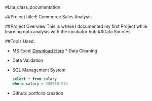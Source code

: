 #Lita_class_documentation

##Project title:E Commerce Sales Analysis 

##Project Overview 
This is where I documented my first Project while learning data analysis with the incubator hub 
##Data Sources

##Tools Used:
- MS Excel [Download Here](https://Microsoft.com)  * Data Cleaning
* Data Validation 
- SQL Management System
  ```sql
  select * from salary
  where salary = 200560.934
  ```
- Github: portfolio creation 
